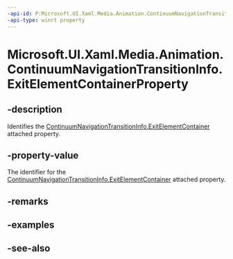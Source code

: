 ```yaml
---
-api-id: P:Microsoft.UI.Xaml.Media.Animation.ContinuumNavigationTransitionInfo.ExitElementContainerProperty
-api-type: winrt property
---
```


<!-- Property syntax
public Windows.UI.Xaml.DependencyProperty ExitElementContainerProperty { get; }
-->

# Microsoft.UI.Xaml.Media.Animation.ContinuumNavigationTransitionInfo.ExitElementContainerProperty

## -description
Identifies the [ContinuumNavigationTransitionInfo.ExitElementContainer](/windows/winui/api/microsoft.ui.xaml.media.animation.continuumnavigationtransitioninfo#xaml-attached-properties) attached property.

## -property-value
The identifier for the [ContinuumNavigationTransitionInfo.ExitElementContainer](/windows/winui/api/microsoft.ui.xaml.media.animation.continuumnavigationtransitioninfo#xaml-attached-properties) attached property.

## -remarks

## -examples

## -see-also
